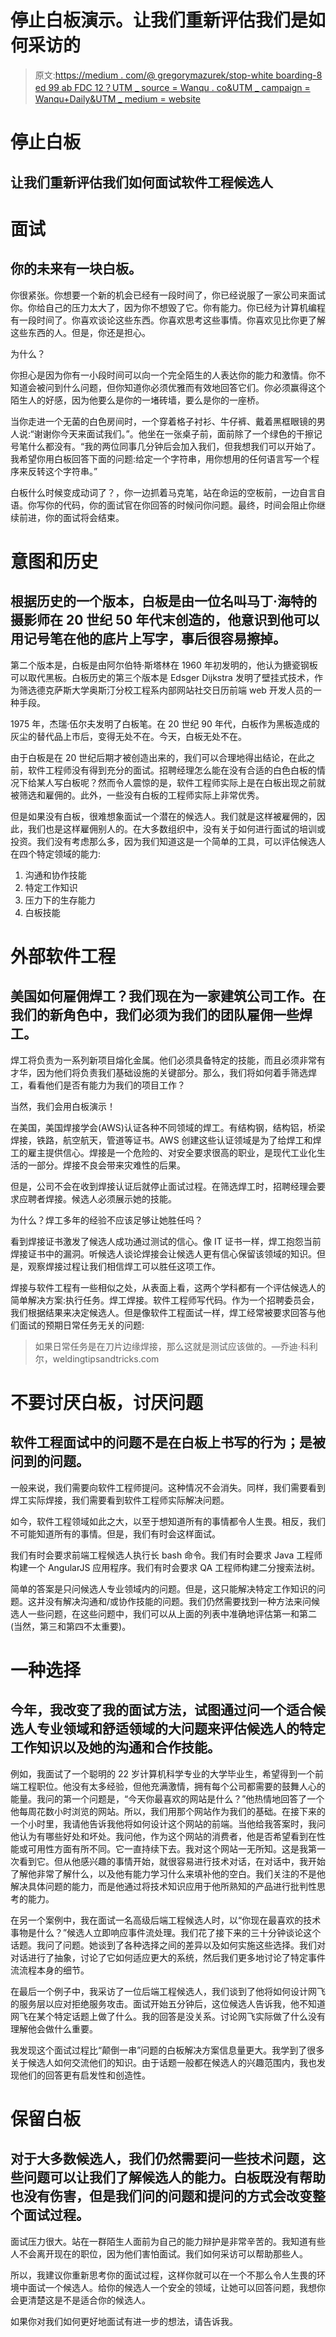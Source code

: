 # 停止白板演示。让我们重新评估我们是如何采访的

> 原文:[https://medium . com/@ gregorymazurek/stop-white boarding-8 ed 99 ab FDC 12？UTM _ source = Wanqu . co&UTM _ campaign = Wanqu+Daily&UTM _ medium = website](https://medium.com/@gregorymazurek/stop-whiteboarding-8ed99abfdc12?utm_source=wanqu.co&utm_campaign=Wanqu+Daily&utm_medium=website)

# 停止白板

## 让我们重新评估我们如何面试软件工程候选人

# 面试

## 你的未来有一块白板。

你很紧张。你想要一个新的机会已经有一段时间了，你已经说服了一家公司来面试你。你给自己的压力太大了，因为你不想毁了它。你有能力。你已经为计算机编程有一段时间了。你喜欢谈论这些东西。你喜欢思考这些事情。你喜欢见比你更了解这些东西的人。但是，你还是担心。

为什么？

你担心是因为你有一小段时间可以向一个完全陌生的人表达你的能力和激情。你不知道会被问到什么问题，但你知道你必须优雅而有效地回答它们。你必须赢得这个陌生人的好感，因为他要么是你的一堵砖墙，要么是你的一座桥。

当你走进一个无菌的白色房间时，一个穿着格子衬衫、牛仔裤、戴着黑框眼镜的男人说:“谢谢你今天来面试我们。”。他坐在一张桌子前，面前除了一个绿色的干擦记号笔什么都没有。“我的两位同事几分钟后会加入我们，但我想我们可以开始了。我希望你用白板回答下面的问题:给定一个字符串，用你想用的任何语言写一个程序来反转这个字符串。”

白板什么时候变成动词了？，你一边抓着马克笔，站在命运的空板前，一边自言自语。你写你的代码，你的面试官在你回答的时候问你问题。最终，时间会阻止你继续前进，你的面试将会结束。

# 意图和历史

## 根据历史的一个版本，白板是由一位名叫马丁·海特的摄影师在 20 世纪 50 年代末创造的，他意识到他可以用记号笔在他的底片上写字，事后很容易擦掉。

第二个版本是，白板是由阿尔伯特·斯塔林在 1960 年初发明的，他认为搪瓷钢板可以取代黑板。白板历史的第三个版本是 Edsger Dijkstra 发明了壁挂式技术，作为筛选德克萨斯大学奥斯汀分校工程系内部网站社交日历前端 web 开发人员的一种手段。

1975 年，杰瑞·伍尔夫发明了白板笔。在 20 世纪 90 年代，白板作为黑板造成的灰尘的替代品上市后，变得无处不在。今天，白板无处不在。

由于白板是在 20 世纪后期才被创造出来的，我们可以合理地得出结论，在此之前，软件工程师没有得到充分的面试。招聘经理怎么能在没有合适的白色白板的情况下给某人写白板呢？然而令人震惊的是，软件工程师实际上是在白板出现之前就被筛选和雇佣的。此外，一些没有白板的工程师实际上非常优秀。

但是如果没有白板，很难想象面试一个潜在的候选人。我们就是这样被雇佣的，因此，我们也是这样雇佣别人的。在大多数组织中，没有关于如何进行面试的培训或投资。我们没有考虑那么多，因为我们知道这是一个简单的工具，可以评估候选人在四个特定领域的能力:

1.  沟通和协作技能
2.  特定工作知识
3.  压力下的生存能力
4.  白板技能

# 外部软件工程

## 美国如何雇佣焊工？我们现在为一家建筑公司工作。在我们的新角色中，我们必须为我们的团队雇佣一些焊工。

焊工将负责为一系列新项目熔化金属。他们必须具备特定的技能，而且必须非常有才华，因为他们将负责我们基础设施的关键部分。那么，我们将如何着手筛选焊工，看看他们是否有能力为我们的项目工作？

当然，我们会用白板演示！

在美国，美国焊接学会(AWS)认证各种不同领域的焊工。有结构钢，结构铝，桥梁焊接，铁路，航空航天，管道等证书。AWS 创建这些认证领域是为了给焊工和焊工的雇主提供信心。焊接是一个危险的、对安全要求很高的职业，是现代工业化生活的一部分。焊接不良会带来灾难性的后果。

但是，公司不会在收到焊接认证后就停止面试过程。在筛选焊工时，招聘经理会要求应聘者焊接。候选人必须展示她的技能。

为什么？焊工多年的经验不应该足够让她胜任吗？

看到焊接证书激发了候选人成功通过测试的信心。像 IT 证书一样，焊工抱怨当前焊接证书中的漏洞。听候选人谈论焊接会让候选人更有信心保留该领域的知识。但是，观察焊接过程让我们相信焊工可以胜任这项工作。

焊接与软件工程有一些相似之处，从表面上看，这两个学科都有一个评估候选人的简单解决方案:执行任务。焊工焊接。软件工程师写代码。作为一个招聘委员会，我们根据结果来决定候选人。但是像软件工程面试一样，焊工经常被要求回答与他们面试的预期日常任务无关的问题:

> 如果日常任务是在刀片边缘焊接，那么这就是测试应该做的。—乔迪·科利尔，weldingtipsandtricks.com

# 不要讨厌白板，讨厌问题

## 软件工程面试中的问题不是在白板上书写的行为；是被问到的问题。

一般来说，我们需要向软件工程师提问。这种情况不会消失。同样，我们需要看到焊工实际焊接，我们需要看到软件工程师实际解决问题。

如今，软件工程领域如此之大，以至于想知道所有的事情都令人生畏。相反，我们不可能知道所有的事情。但是，我们有时会这样面试。

我们有时会要求前端工程候选人执行长 bash 命令。我们有时会要求 Java 工程师构建一个 AngularJS 应用程序。我们有时会要求 QA 工程师构建二分搜索法树。

简单的答案是只问候选人专业领域内的问题。但是，这只能解决特定工作知识的问题。这并没有解决沟通和/或协作技能的问题。我们仍然需要找到一种方法来问候选人一些问题，在这些问题中，我们可以从上面的列表中准确地评估第一和第二(当然，第三和第四不太重要)。

# 一种选择

## 今年，我改变了我的面试方法，试图通过问一个适合候选人专业领域和舒适领域的大问题来评估候选人的特定工作知识以及她的沟通和合作技能。

例如，我面试了一个聪明的 22 岁计算机科学专业的大学毕业生，希望得到一个前端工程职位。他没有太多经验，但他充满激情，拥有每个公司都需要的鼓舞人心的能量。我问的第一个问题是，“今天你最喜欢的网站是什么？”他热情地回答了一个他每周花数小时浏览的网站。所以，我们用那个网站作为我们的基础。在接下来的一个小时里，我请他告诉我他将如何设计这个网站的前端。当他给我答案时，我问他认为有哪些好处和坏处。我问他，作为这个网站的消费者，他是否希望看到在性能或可用性方面有所不同。它一直持续下去。我对这个网站一无所知。这是我第一次看到它。但从他感兴趣的事情开始，就很容易进行技术对话，在对话中，我开始了解他非常了解什么，以及他有能力学习什么来填补他的空白。我们关注的不是他解决具体问题的能力，而是他通过将技术知识应用于他所熟知的产品进行批判性思考的能力。

在另一个案例中，我在面试一名高级后端工程候选人时，以“你现在最喜欢的技术事物是什么？”候选人立即响应事件流处理。我们花了接下来的三十分钟谈论这个话题。我问了问题。她谈到了各种选择之间的差异以及如何实施这些选择。我们对对话进行了抽象，讨论了它如何适应更大的系统，然后我们更多地讨论了特定事件流流程本身的细节。

在最后一个例子中，我采访了一位后端工程候选人，我们谈到了他将如何设计网飞的服务层以应对拒绝服务攻击。面试开始五分钟后，这位候选人告诉我，他不知道网飞在某个特定话题上做了什么。我的回答是没关系。讨论网飞实际做了什么没有理解他会做什么重要。

我发现这个面试过程比“颠倒一串”问题的白板解决方案信息量更大。我学到了很多关于候选人如何交流他们的知识。由于话题一般都在候选人的兴趣范围内，我也发现他们的回答更有启发性和创造性。

# 保留白板

## 对于大多数候选人，我们仍然需要问一些技术问题，这些问题可以让我们了解候选人的能力。白板既没有帮助也没有伤害，但是我们问的问题和提问的方式会改变整个面试过程。

面试压力很大。站在一群陌生人面前为自己的能力辩护是非常辛苦的。我知道有些人不会离开现在的职位，因为他们害怕面试。我们如何采访可以帮助那些人。

所以，我建议你重新思考你的面试过程，这样你就可以在一个不那么令人生畏的环境中面试一个候选人。给你的候选人一个安全的领域，让她可以回答问题，我想你会更清楚这是不是适合你的候选人。

如果你对我们如何更好地面试有进一步的想法，请告诉我。